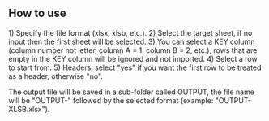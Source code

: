 <h2>How to use</h2>
1) Specify the file format (xlsx, xlsb, etc.).  
2) Select the target sheet, if no input then the first sheet will be selected.  
3) You can select a KEY column (column number not letter, column A = 1, column B = 2, etc.), rows that are empty in the KEY column will be ignored and not imported.  
4) Select a row to start from.  
5) Headers, select "yes" if you want the first row to be treated as a header, otherwise "no".
  
The output file will be saved in a sub-folder called OUTPUT, the file name will be "OUTPUT-" followed by the selected format (example: "OUTPUT-XLSB.xlsx").
